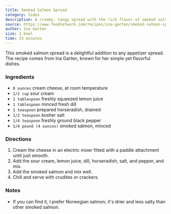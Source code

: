 ```yaml
---
title: Smoked Salmon Spread
category: Sides
description: A creamy, tangy spread with the rich flavor of smoked salmon. Perfect for serving with crudites or crackers.
source: https://www.foodnetwork.com/recipes/ina-garten/smoked-salmon-spread-recipe3-1943150#reviewsTop
author: Ina Garten
size: 1 bowl
time: 15 minutes
---
```


This smoked salmon spread is a delightful addition to any appetizer spread. The recipe comes from Ina Garten, known for her simple yet flavorful dishes.

### Ingredients

* `8 ounces` cream cheese, at room temperature
* `1/2 cup` sour cream
* `1 tablespoon` freshly squeezed lemon juice
* `1 tablespoon` minced fresh dill
* `1 teaspoon` prepared horseradish, drained
* `1/2 teaspoon` kosher salt
* `1/4 teaspoon` freshly ground black pepper
* `1/4 pound (4 ounces)` smoked salmon, minced

### Directions

1. Cream the cheese in an electric mixer fitted with a paddle attachment until just smooth.
2. Add the sour cream, lemon juice, dill, horseradish, salt, and pepper, and mix.
3. Add the smoked salmon and mix well.
4. Chill and serve with crudites or crackers.

### Notes

* If you can find it, I prefer Norwegian salmon; it's drier and less salty than other smoked salmon.